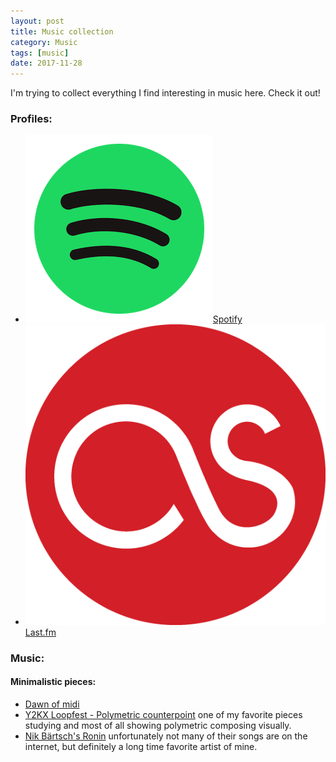 ```yaml
---
layout: post
title: Music collection
category: Music
tags: [music]
date: 2017-11-28
---
```


I'm trying to collect everything I find interesting in music here. Check it out!

### Profiles:  
* ![icon](/assets/images/logos/spotify.png)[Spotify](https://open.spotify.com/user/ultsii)
* ![icon](/assets/images/logos/lastfm.png)[Last.fm](https://www.last.fm/user/ulmanen)

### Music:

#### Minimalistic pieces:
* [Dawn of midi](https://www.youtube.com/watch?v=zH4lkK-vSco)
* [Y2KX Loopfest - Polymetric counterpoint](https://www.youtube.com/watch?v=X_TphYCggqg) one of my favorite pieces studying and most of all showing polymetric composing visually.
* [Nik Bärtsch's Ronin](https://www.youtube.com/watch?v=qX3vto4IZN8) unfortunately not many of their songs are on the internet, but definitely a long time favorite artist of mine.
